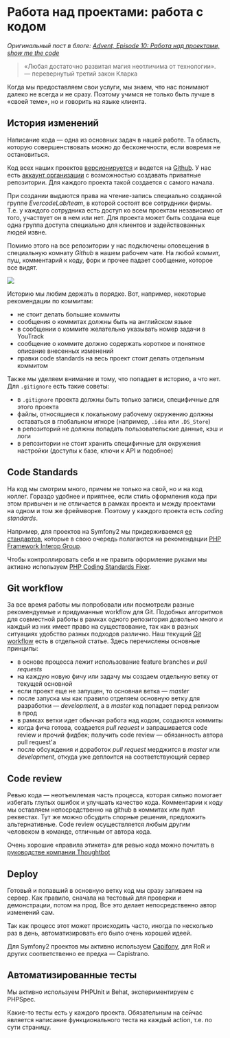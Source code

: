 # Работа над проектами: работа с кодом

*Оригинальный пост в блоге: [Advent, Episode 10: Работа над проектами, show me the code](http://blog.evercodelab.com/advent-episode10-projects-show-me-the-code/)*

> «Любая достаточно развитая магия неотличима от технологии». — перевернутый третий закон Кларка

Когда мы предоставляем свои услуги, мы знаем, что нас понимают далеко не всегда и не сразу. Поэтому учимся не только быть лучше в «своей теме», но и говорить на языке клиента.

## История изменений

Написание кода — одна из основных задач в нашей работе. Та область, которую совершенствовать можно до бесконечности, если вовремя не остановиться.

Код всех наших проектов [версионируется](https://ru.wikipedia.org/wiki/%D0%A1%D0%B8%D1%81%D1%82%D0%B5%D0%BC%D0%B0_%D1%83%D0%BF%D1%80%D0%B0%D0%B2%D0%BB%D0%B5%D0%BD%D0%B8%D1%8F_%D0%B2%D0%B5%D1%80%D1%81%D0%B8%D1%8F%D0%BC%D0%B8) и ведется на [Github](http://github.com). У нас есть [аккаунт организации](https://github.com/EvercodeLab) с возможностью создавать приватные репозитории. Для каждого проекта такой создается с самого начала.

При создании выдаются права на чтение-запись специально созданной группе *EvercodeLab/team*, в которой состоят все сотрудники фирмы. Т.е. у каждого сотрудника есть доступ ко всем проектам независимо от того, участвует он в нем или нет. Для проекта может быть создана еще одна группа доступа специально для клиентов и задействованных людей извне.

Помимо этого на все репозитории у нас подключены оповещения в специальную комнату *Github* в нашем рабочем чате. На любой коммит, пуш, комментарий к коду, форк и прочее падает сообщение, которое все видят.

<img align="center"  src="http://blog.evercodelab.com/assets/images/advent/10/notify.jpg" data-caption="оповещения c github в hipchat" />

Историю мы любим держать в порядке. Вот, например, некоторые рекомендации по коммитам:

* не стоит делать большие коммиты
* сообщения о коммитах должны быть на английском языке
* в сообщении о коммите желательно указывать номер задачи в YouTrack
* сообщение о коммите должно содержать короткое и понятное описание внесенных изменений
* правки code standards на весь проект стоит делать отдельным коммитом

Также мы уделяем внимание и тому, что попадает в историю, а что нет. Для `.gitignore` есть такие советы:

* в `.gitignore` проекта должны быть только записи, специфичные для этого проекта
* файлы, относящиеся к локальному рабочему окружению должны оставаться в глобальном игноре (например, `.idea` или `.DS_Store`)
* в репозиторий не должны попадать пользовательские данные, кэш и логи
* в репозитории не стоит хранить специфичные для окружения настройки (доступы к базе, ключи к API и подобное)

## Code Standards

На код мы смотрим много, причем не только на свой, но и на код коллег. Гораздо удобнее и приятнее, если стиль оформления кода при этом привычен и не отличается в рамках проекта и между проектами на одном и том же фреймворке. Поэтому у каждого проекта есть *coding standards*.

Например, для проектов на Symfony2 мы придерживаемся [ее стандартов](http://symfony.com/doc/current/contributing/code/standards.html), которые в свою очередь полагаются на рекомендации [PHP Framework Interop Group](http://www.php-fig.org/).

Чтобы контроллировать себя и не править оформление руками мы активно используем [PHP Coding Standards Fixer](http://cs.sensiolabs.org/).

## Git workflow

За все время работы мы попробовали или посмотрели разные рекомендуемые и придуманные workflow для Git. Подобных алгоритмов для совместной работы в рамках одного репозитория довольно много и каждый из них имеет право на существование, так как в разных ситуациях удобство разных подходов различно. Наш текущий [Git workflow](../code_work/git_workflow.md) есть в отдельной статье. Здесь перечислены основные принципы:

* в основе процесса лежит использование feature branches и *pull requests*
* на каждую новую фичу или задачу мы создаем отдельную ветку от текущей основной
* если проект еще не запущен, то основная ветка — *master*
* после запуска мы как правило отделяем основную ветку для разработки — *development*, а в *master* код попадает перед релизом в прод
* в рамках ветки идет обычная работа над кодом, создаются коммиты
* когда фича готова, создается *pull request* и запрашивается code review и прочий фидбек; получить code review — обязанность автора pull request'а
* после обсуждения и доработок *pull request* мерджится в *master* или *development*, откуда уже деплоится на соответствующий сервер

## Code review

Ревью кода — неотъемлемая часть процесса, которая сильно помогает избегать глупых ошибок и улучшать качество кода. Комментарии к коду мы оставляем непосредственно на github в коммитах или пулл реквестах. Тут же можно обсудить спорные решения, предложить альтернативные. Code review осуществляется любым другим человеком в команде, отличным от автора кода.

Очень хорошие «правила этикета» для ревью кода можно почитать в [руководстве компании Thoughtbot](https://github.com/thoughtbot/guides/tree/master/code-review)

## Deploy

Готовый и попавший в основную ветку код мы сразу заливаем на сервер. Как правило, сначала на тестовый для проверки и демонстрации, потом на прод. Все это делает непосредственно автор изменений сам.

Так как процесс этот может происходить часто, иногда по несколько раз в день, автоматизировать его было очень хорошей идеей.

Для Symfony2 проектов мы активно используем [Capifony](http://capifony.org/), для RoR и других соответственно ее предка — Capistrano.

## Автоматизированные тесты

Мы активно используем PHPUnit и Behat, экспериментируем с PHPSpec.

Какие-то тесты есть у каждого проекта. Обязательным на сейчас является написание функционального теста на каждый action, т.е. по сути страницу.
